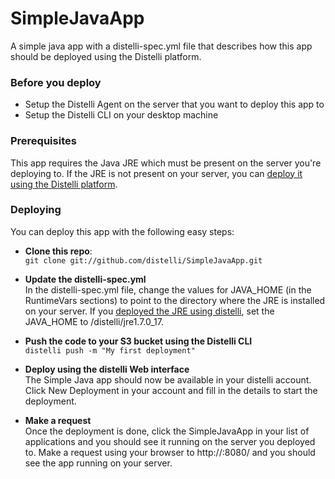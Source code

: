 SimpleJavaApp
==============

A simple java app with a distelli-spec.yml file that describes how this app should be deployed using the Distelli platform.

### Before you deploy

 - Setup the Distelli Agent on the server that you want to deploy this app to
 - Setup the Distelli CLI on your desktop machine

### Prerequisites

This app requires the Java JRE which must be present on the server you're deploying to. If the JRE is not present on your server, you can <a href="https://github.com/distelli/DistelliJRE">deploy it using the Distelli platform</a>.

### Deploying

You can deploy this app with the following easy steps:

 - **Clone this repo**: <br/>
    ``git clone git://github.com/distelli/SimpleJavaApp.git``

 - **Update the distelli-spec.yml** <br/>
     In the distelli-spec.yml file, change the values for JAVA_HOME (in the RuntimeVars sections) to point to the directory where the JRE is installed on your server. If you <a href="https://github.com/distelli/DistelliJRE">deployed the JRE using distelli</a>, set the JAVA_HOME to /distelli/jre1.7.0_17.

 - **Push the code to your S3 bucket using the Distelli CLI** <br/>
   ``distelli push -m "My first deployment"`` <br/>

 - **Deploy using the distelli Web interface** <br/>
   The Simple Java app should now be available in your distelli account. Click New Deployment in your account and fill in the details to start the deployment.

 - **Make a request** <br/>
   Once the deployment is done, click the SimpleJavaApp in your list of applications and you should see it running on the server you deployed to. Make a request using your browser to http://<server>:8080/ and you should see the app running on your server.
